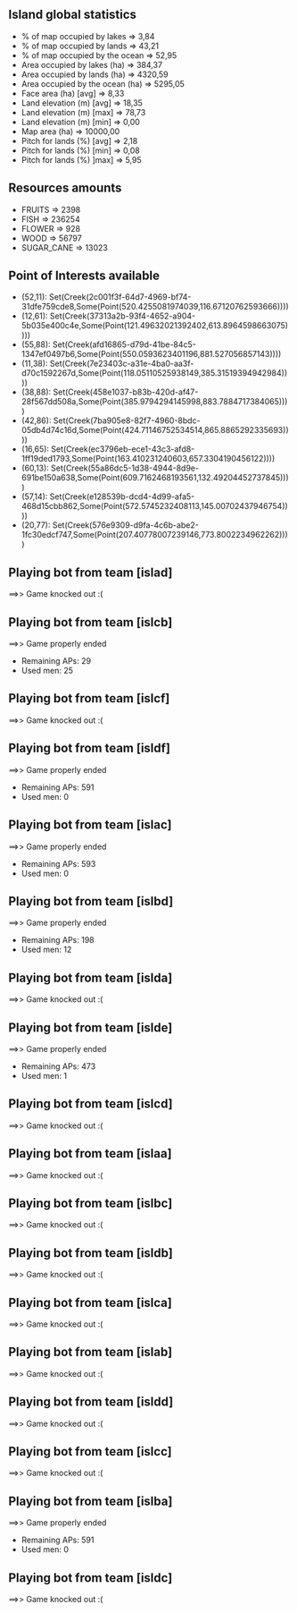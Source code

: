 ## Island global statistics
  - % of map occupied by lakes      => 3,84
  - % of map occupied by lands      => 43,21
  - % of map occupied by the ocean  => 52,95
  - Area occupied by lakes (ha)     => 384,37
  - Area occupied by lands (ha)     => 4320,59
  - Area occupied by the ocean (ha) => 5295,05
  - Face area (ha) [avg]            => 8,33
  - Land elevation (m) [avg]        => 18,35
  - Land elevation (m) [max]        => 78,73
  - Land elevation (m) [min]        => 0,00
  - Map area (ha)                   => 10000,00
  - Pitch for lands (%) [avg]       => 2,18
  - Pitch for lands (%) [min]       => 0,08
  - Pitch for lands (%) ]max]       => 5,95

## Resources amounts
  - FRUITS     => 2398
  - FISH       => 236254
  - FLOWER     => 928
  - WOOD       => 56797
  - SUGAR_CANE => 13023

## Point of Interests available
  - (52,11): Set(Creek(2c001f3f-64d7-4969-bf74-31dfe759cde8,Some(Point(520.4255081974039,116.67120762593666))))
  - (12,61): Set(Creek(37313a2b-93f4-4652-a904-5b035e400c4e,Some(Point(121.49632021392402,613.8964598663075))))
  - (55,88): Set(Creek(afd16865-d79d-41be-84c5-1347ef0497b6,Some(Point(550.0593623401196,881.527056857143))))
  - (11,38): Set(Creek(7e23403c-a31e-4ba0-aa3f-d70c1592267d,Some(Point(118.05110525938149,385.31519394942984))))
  - (38,88): Set(Creek(458e1037-b83b-420d-af47-28f567dd508a,Some(Point(385.9794294145998,883.7884717384065))))
  - (42,86): Set(Creek(7ba905e8-82f7-4960-8bdc-05db4d74c16d,Some(Point(424.71146752534514,865.8865292335693))))
  - (16,65): Set(Creek(ec3796eb-ece1-43c3-afd8-1ff19ded1793,Some(Point(163.410231240603,657.3304190456122))))
  - (60,13): Set(Creek(55a86dc5-1d38-4944-8d9e-691be150a638,Some(Point(609.7162468193561,132.49204452737845))))
  - (57,14): Set(Creek(e128539b-dcd4-4d99-afa5-468d15cbb862,Some(Point(572.5745232408113,145.00702437946754))))
  - (20,77): Set(Creek(576e9309-d9fa-4c6b-abe2-1fc30edcf747,Some(Point(207.40778007239146,773.8002234962262))))

## Playing bot from team [islad]
  ==>> Game knocked out :(


## Playing bot from team [islcb]
  ==>> Game properly ended

  - Remaining APs: 29
  - Used men: 25


## Playing bot from team [islcf]
  ==>> Game knocked out :(


## Playing bot from team [isldf]
  ==>> Game properly ended

  - Remaining APs: 591
  - Used men: 0


## Playing bot from team [islac]
  ==>> Game properly ended

  - Remaining APs: 593
  - Used men: 0


## Playing bot from team [islbd]
  ==>> Game properly ended

  - Remaining APs: 198
  - Used men: 12


## Playing bot from team [islda]
  ==>> Game knocked out :(


## Playing bot from team [islde]
  ==>> Game properly ended

  - Remaining APs: 473
  - Used men: 1


## Playing bot from team [islcd]
  ==>> Game knocked out :(


## Playing bot from team [islaa]
  ==>> Game knocked out :(


## Playing bot from team [islbc]
  ==>> Game knocked out :(


## Playing bot from team [isldb]
  ==>> Game knocked out :(


## Playing bot from team [islca]
  ==>> Game knocked out :(


## Playing bot from team [islab]
  ==>> Game knocked out :(


## Playing bot from team [isldd]
  ==>> Game knocked out :(


## Playing bot from team [islcc]
  ==>> Game knocked out :(


## Playing bot from team [islba]
  ==>> Game properly ended

  - Remaining APs: 591
  - Used men: 0


## Playing bot from team [isldc]
  ==>> Game knocked out :(

